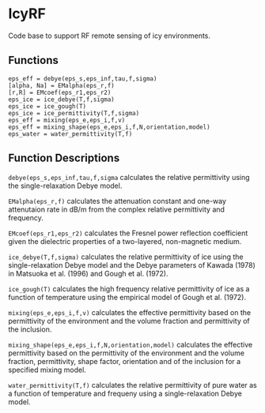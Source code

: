 # IcyRF
Code base to support RF remote sensing of icy environments.

## Functions
```
eps_eff = debye(eps_s,eps_inf,tau,f,sigma)
[alpha, Na] = EMalpha(eps_r,f)
[r,R] = EMcoef(eps_r1,eps_r2)
eps_ice = ice_debye(T,f,sigma)
eps_ice = ice_gough(T)
eps_ice = ice_permittivity(T,f,sigma)
eps_eff = mixing(eps_e,eps_i,f,v)
eps_eff = mixing_shape(eps_e,eps_i,f,N,orientation,model)
eps_water = water_permittivity(T,f)
```

## Function Descriptions
`debye(eps_s,eps_inf,tau,f,sigma` calculates the relative permittivity using the single-relaxation Debye model.

`EMalpha(eps_r,f)` calculates the attenuation constant and  one-way attenutaion rate in dB/m from the complex relative permittivity and frequency.

`EMcoef(eps_r1,eps_r2)` calculates the Fresnel power reflection coefficient given the dielectric properties of a two-layered, non-magnetic medium.

`ice_debye(T,f,sigma)` calculates the relative permittivity of ice using the single-relaxation Debye model and the Debye parameters of Kawada (1978) in Matsuoka et al. (1996) and Gough et al. (1972).

`ice_gough(T)` calculates the high frequency relative permittivity of ice as a function of temperature using the empirical model of Gough et al. (1972).

`mixing(eps_e,eps_i,f,v)` calculates the effective permittivity based on the permittivity of the environment and the volume fraction and permittivity of the inclusion.

`mixing_shape(eps_e,eps_i,f,N,orientation,model)` calculates the effective permittivity based on the permittivity of the environment and the volume fraction, permittivity, shape factor, orientation and of the inclusion for a specified mixing model.

`water_permittivity(T,f)` calculates the relative permittivity of pure water as a function of temperature and frequeny using a single-relaxation Debye model.
